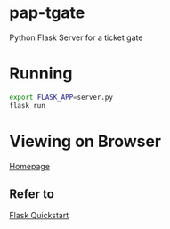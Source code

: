 # pap-tgate
Python Flask Server for a ticket gate

# Running

```bash
export FLASK_APP=server.py
flask run
```

# Viewing on Browser

[Homepage](http://localhost:5000/)

## Refer to

[Flask Quickstart](http://flask.pocoo.org/docs/dev/quickstart/)
